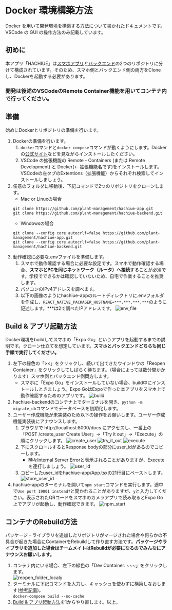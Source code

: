 # Docker 環境構築方法

Docker を用いて開発環境を構築する方法について書かれたドキュメントです。VSCode の GUI の操作方法のみ記載しています。

## 初めに

本アプリ「HACHIUE」は[スマホアプリ](https://github.com/plant-management/hachiue-docs)と[バックエンド](https://github.com/plant-management/hachiue-backend)の2つのリポジトリに分けて構成されています。そのため、スマホ側とバックエンド側の両方をCloneし、Dockerを起動する必要があります。  
### 開発は後述のVSCodeのRemote Container機能を用いてコンテナ内で行ってください。

## 準備

始めにDockerとリポジトリの準備を行います。

1. Dockerの準備を行います。
   1. `docker`コマンドと`docker-compose`コマンドが動くようにします。Dockerの[公式サイト](https://docs.docker.com/get-docker/)などを見ながらインストールしたください。
   2. VSCode の拡張機能の Remote - Containers (または Remote Development) と Docker(← 拡張機能名です)をインストールします。VSCodeの左タブのExtentions（拡張機能）からそれぞれ検索してインストールしましょう。
2. 任意のフォルダに移動後、下記コマンドで2つのリポジトリをクローンします。  
   - Mac or Linuxの場合
    ```
    git clone https://github.com/plant-management/hachiue-app.git
    git clone https://github.com/plant-management/hachiue-backend.git
    ```
   - Windowsの場合
    ```
    git clone --config core.autocrlf=false https://github.com/plant-management/hachiue-app.git
    git clone --config core.autocrlf=false https://github.com/plant-management/hachiue-backend.git
3. 動作確認に必要な.envファイルを準備します。
   1. スマホで動作確認する場合に必要な設定です。スマホで動作確認する場合、**スマホとPCを同じネットワーク（ルータ）へ接続**することが必須です。学校でできるかは確認していないため、自宅で作業することを推奨します。
   2. パソコンのIPv4アドレスを調べます。
   3. 以下の画像のようにhachiue-appのルートディレクトリに.envフォルダを作成し、`REACT_NATIVE_PACKAGER_HOSTNAME=***.***.***.***`のように記述します。***は2で調べたIPアドレスです。
   ![env_file](images/docker_operation/env_file.png)


## Build & アプリ起動方法

Docker環境をbuildしてスマホの「Expo Go」というアプリを起動するまでの説明です。クローン仕立てを想定しています。**スマホとバックエンドどちらも同じ手順で実行してください。**

1. 左下の緑色の「><」をクリックし、続いて出てきたウインドウの「Reopen Container」をクリックしてしばらく待ちます。（場合によっては数分間かかります）スマホ側とバックエンド側両方します。
   - スマホに「Expo Go」をインストールしていない場合、build中にインストールしときましょう。Expo GoはExpoで作った本アプリをスマホ上で動作確認するためのアプリです。
   ![build](images/docker_operation/build.png)
2. hachiue-backendのコンテナ上でターミナルを開き、`python -m migrate_db`コマンドでデータベースを初期化します。
3. ユーザー作成機能が未実装のため以下の操作をお願いします。ユーザー作成機能実装後にアナウンスします。
   1. ブラウザで http://localhost:8000/docs にアクセスし、一番上の「POST /create_user Create User」→「Try it out」→「Execute」の順にクリックします。
   ![create_user](images/docker_operation/create_user.png)
   ![try_it_out](images/docker_operation/try_it_out.png)
   ![execute](images/docker_operation/execute.png)
   1. 下にスクロールするとResponse bodyの部分にuser_idがあるのでコピーします。
      - 時々Internal Server Errorと表示されることがありますが、Executeを連打しましょう。
   ![user_id](images/docker_operation/user_id.png)
   1. コピーしたuser_idをhachiue-app/App.tsxの21行目にペーストします。
   ![store_user_id](images/docker_operation/store_user_id.png)
4. hachiue-appのターミナルを開いて`npm start`コマンドを実行します。途中で`Use port 19001 instead?`と聞かれることがありますが、`y`と入力してください。表示されたQRコードをスマホのカメラアプリで読み取るとExpo Go上でアプリが起動し、動作確認できます。
   ![npm_start](images/docker_operation/npm_start.png)

## コンテナのRebuild方法

パッケージ・ライブラリを追加したリポジトリがマージされた場合や何らかの不具合が起きた場合にContainerをRebuildして作り直す方法です。**パッケージやライブラリを追加した場合はチームメイトはRebuildが必要になるのでみんなにアナウンスお願いします。**

1. コンテナ内にいる場合、左下の緑色の「Dev Container: ~~~」をクリックします。  
   ![reopen_folder_localy](images/docker_operation/reopen_folder_localy.png)
2. ターミナルに下記コマンドを入力し、キャッシュを使わずに構築しなおします([参考記事](https://qiita.com/tegnike/items/bcdcee0320e11a928d46#build))。  
   ```docker-compose build --no-cache```
3. [Build & アプリ起動方法](#build--アプリ起動方法)を1からやり直します。以上。